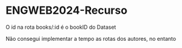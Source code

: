 # ENGWEB2024-Recurso


O id na rota books/:id é o bookID do Dataset

Não consegui implementar a tempo as rotas dos autores, no entanto